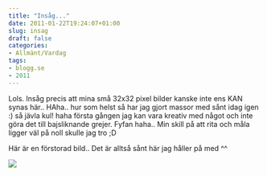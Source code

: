 ```yaml
---
title: "Insåg..."
date: 2011-01-22T19:24:07+01:00
slug: insag
draft: false
categories:
- Allmänt/Vardag
tags:
- blogg.se
- 2011
---
```

Lols. Insåg precis att mina små 32x32 pixel bilder kanske inte ens KAN synas här.. HAha.. hur som helst så har jag gjort massor med sånt idag igen :) så jävla kul! haha första gången jag kan vara kreativ med något och inte göra det till bajsliknande grejer. Fyfan haha.. Min skill på att rita och måla ligger väl på noll skulle jag tro ;D  
  
  
Här är en förstorad bild.. Det är alltså sånt här jag håller på med ^^  
  
![](/assets/images/blogg.se/16k_128604735.png)